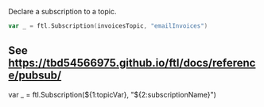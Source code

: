 Declare a subscription to a topic.

```go
var _ = ftl.Subscription(invoicesTopic, "emailInvoices")
```

See https://tbd54566975.github.io/ftl/docs/reference/pubsub/
---
var _ = ftl.Subscription(${1:topicVar}, "${2:subscriptionName}")
